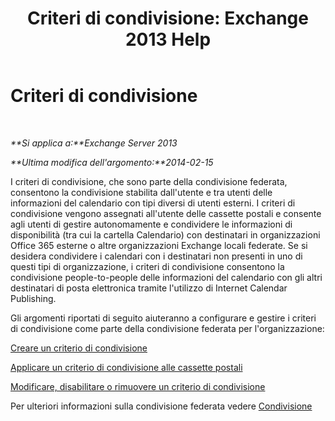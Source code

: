 ﻿---
title: 'Criteri di condivisione: Exchange 2013 Help'
TOCTitle: Criteri di condivisione
ms:assetid: 8a1b5de1-8f97-4e19-97d6-de3c0770c55e
ms:mtpsurl: https://technet.microsoft.com/it-it/library/JJ657466(v=EXCHG.150)
ms:contentKeyID: 50481131
ms.date: 05/22/2018
mtps_version: v=EXCHG.150
ms.translationtype: MT
---

# Criteri di condivisione

 

_**Si applica a:**Exchange Server 2013_

_**Ultima modifica dell'argomento:**2014-02-15_

I criteri di condivisione, che sono parte della condivisione federata, consentono la condivisione stabilita dall'utente e tra utenti delle informazioni del calendario con tipi diversi di utenti esterni. I criteri di condivisione vengono assegnati all'utente delle cassette postali e consente agli utenti di gestire autonomamente e condividere le informazioni di disponibilità (tra cui la cartella Calendario) con destinatari in organizzazioni Office 365 esterne o altre organizzazioni Exchange locali federate. Se si desidera condividere i calendari con i destinatari non presenti in uno di questi tipi di organizzazione, i criteri di condivisione consentono la condivisione people-to-people delle informazioni del calendario con gli altri destinatari di posta elettronica tramite l'utilizzo di Internet Calendar Publishing.

Gli argomenti riportati di seguito aiuteranno a configurare e gestire i criteri di condivisione come parte della condivisione federata per l'organizzazione:

[Creare un criterio di condivisione](create-a-sharing-policy-exchange-2013-help.md)

[Applicare un criterio di condivisione alle cassette postali](apply-a-sharing-policy-to-mailboxes-exchange-2013-help.md)

[Modificare, disabilitare o rimuovere un criterio di condivisione](modify-disable-or-remove-a-sharing-policy-exchange-2013-help.md)

Per ulteriori informazioni sulla condivisione federata vedere [Condivisione](sharing-exchange-2013-help.md)

